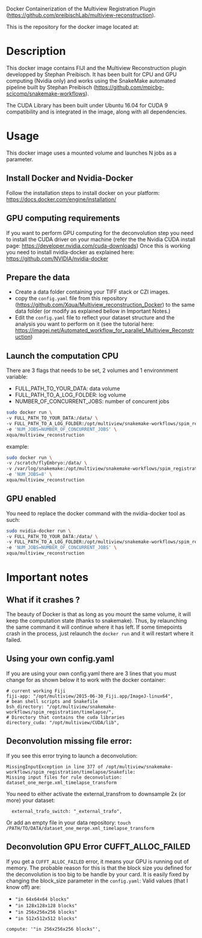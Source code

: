 Docker Containerization of the Multiview Registration Plugin (https://github.com/preibischLab/multiview-reconstruction).

This is the repository for the docker image located at:

# Description
This docker image contains FIJI and the Multiview Reconstruction plugin developped by Stephan Preibisch. It has been built for CPU and GPU computing (Nvidia only) and works using the SnakeMake automated pipeline built by Stephan Preibisch (https://github.com/mpicbg-scicomp/snakemake-workflows).

The CUDA Library has been built under Ubuntu 16.04 for CUDA 9 compatibility and is integrated in the image, along with all dependencies.

# Usage

This docker image uses a mounted volume and launches N jobs as a parameter.

## Install Docker and Nvidia-Docker
Follow the installation steps to install docker on your platform: https://docs.docker.com/engine/installation/

## GPU computing requirements
If you want to perform GPU computing for the deconvolution step you need to install the CUDA driver on your machine (refer the the Nvidia CUDA install page: https://developer.nvidia.com/cuda-downloads)
Once this is working you need to install nvidia-docker as explained here: https://github.com/NVIDIA/nvidia-docker

## Prepare the data
- Create a data folder containing your TIFF stack or CZI images.
- copy the `config.yaml` file from this repository (https://github.com/Xqua/Multiview_reconstruction_Docker) to the same data folder (or modify as explained bellow in Important Notes.)
- Edit the `config.yaml` file to reflect your dataset structure and the analysis you want to perform on it (see the tutorial here: https://imagej.net/Automated_workflow_for_parallel_Multiview_Reconstruction)

## Launch the computation CPU
There are 3 flags that needs to be set, 2 volumes and 1 environnment variable:
- FULL_PATH_TO_YOUR_DATA:    data volume
- FULL_PATH_TO_A_LOG_FOLDER: log volume
- NUMBER_OF_CONCURRENT_JOBS: number of concurent jobs

```bash
sudo docker run \
-v FULL_PATH_TO_YOUR_DATA:/data/ \
-v FULL_PATH_TO_A_LOG_FOLDER:/opt/multiview/snakemake-workflows/spim_registration/timelapse/.snakemake/log/ \
-e 'NUM_JOBS=NUMBER_OF_CONCURRENT_JOBS' \
xqua/multiview_reconstruction
```
example:

```bash
sudo docker run \
-v /scratch/flyEmbryo:/data/ \
-v /var/log/snakemake:/opt/multiview/snakemake-workflows/spim_registration/timelapse/.snakemake/log/ \
-e 'NUM_JOBS=8' \
xqua/multiview_reconstruction
```

## GPU enabled
You need to replace the docker command with the nvidia-docker tool as such:

```bash
sudo nvidia-docker run \
-v FULL_PATH_TO_YOUR_DATA:/data/ \
-v FULL_PATH_TO_A_LOG_FOLDER:/opt/multiview/snakemake-workflows/spim_registration/timelapse/.snakemake/log/ \
-e 'NUM_JOBS=NUMBER_OF_CONCURRENT_JOBS' \
xqua/multiview_reconstruction
```

# Important notes

## What if it crashes ?
The beauty of Docker is that as long as you mount the same volume, it will keep the computation state (thanks to snakemake). Thus, by relaunching the same command it will continue where it has left. If some timepoints crash in the process, just relaunch the `docker run` and it will restart where it failed.

## Using your own config.yaml

If you are using your own config.yaml there are 3 lines that you must change for as shown below it to work with the docker container:
```
# current working Fiji
fiji-app: "/opt/multiview/2015-06-30_Fiji.app/ImageJ-linux64",
# bean shell scripts and Snakefile
bsh_directory: "/opt/multiview/snakemake-workflows/spim_registration/timelapse/",
# Directory that contains the cuda libraries
directory_cuda: "/opt/multiview/CUDA/lib",
```

## Deconvolution missing file error:
If you see this error trying to launch a deconvolution:
```
MissingInputException in line 377 of /opt/multiview/snakemake-workflows/spim_registration/timelapse/Snakefile:
Missing input files for rule deconvolution:
dataset_one_merge.xml_timelapse_transform
```

You need to either activate the external_transfrom to downsample 2x (or more) your dataset:

```
  external_trafo_switch: "_external_trafo",
```

Or add an empty file in your data repository:
`touch /PATH/TO/DATA/dataset_one_merge.xml_timelapse_transform`

## Deconvolution GPU Error CUFFT_ALLOC_FAILED

If you get a `CUFFT_ALLOC_FAILED` error, it means your GPU is running out of memory. The probable reason for this is that the block size you defined for the deconvolution is too big to be handle by your card. It is easily fixed by changing the block_size parameter in the `config.yaml`:
Valid values (that I know off) are:
- `"in 64x64x64 blocks"`
- `"in 128x128x128 blocks"`
- `"in 256x256x256 blocks"`
- `"in 512x512x512 blocks"`

```
compute: '"in 256x256x256 blocks"',
```
